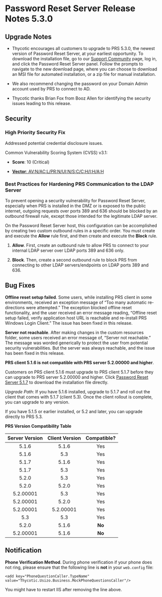 [title]: # (5.3.0 Release Notes)
[tags]: # (release notes)
[priority]: # (1096)

# Password Reset Server Release Notes 5.3.0

## Upgrade Notes

* Thycotic encourages all customers to upgrade to PRS 5.3.0, the newest version of Password Reset Server, at your earliest opportunity. To download the installation file, go to our [Support Community](https://thycotic.force.com/support/s/) page, log in, and click the Password Reset Server panel. Follow the prompts to navigate to the new download page, where you can choose to download an MSI file for automated installation, or a zip file for manual installation.

* We also recommend changing the password on your Domain Admin account used by PRS to connect to AD.

* Thycotic thanks Brian Fox from Booz Allen for identifying the security issues leading to this release.

## Security

### High Priority Security Fix

Addressed potential credential disclosure issues.

Common Vulnerability Scoring System (CVSS) v3.1:

* **Score**: 10 (Critical)

* [**Vector**: AV:N/AC:L/PR:N/UI:N/S:C/C:H/I:H/A:H](https://nvd.nist.gov/vuln-metrics/cvss/v3-calculator?vector=AV:N/AC:L/PR:N/UI:N/S:C/C:H/I:H/A:H.&version=3.1)

### Best Practices for Hardening PRS Communication to the LDAP Server

To prevent opening a security vulnerability for Password Reset Server, especially when PRS is installed in the DMZ or is exposed to the public internet, outgoing requests over ports 389 and 636 should be blocked by an outbound firewall rule, except those intended for the legitimate LDAP server.  

On the Password Reset Server host, this configuration can be accomplished by creating two custom outbound rules in a specific order. You must create and execute the **Allow** rule first, and then create and execute the **Block** rule.

1. **Allow**. First, create an outbound rule to allow PRS to connect to your internal LDAP server over LDAP ports 389 and 636 only.

1. **Block**. Then, create a second outbound rule to block PRS from connecting to other LDAP servers/endpoints on LDAP ports 389 and 636.

## Bug Fixes

**Offline reset setup failed**. Some users, while installing PRS client in some environments, received an exception message of “Too many automatic re-directions were attempted.” The exception blocked offline reset functionality, and the user received an error message reading, “Offline reset setup failed, verify application host URL is reachable and re-install PRS Windows Login Client.” The issue has been fixed in this release.

**Server not reachable**. After making changes in the custom resources folder, some users received an error message of, “Server not reachable.” The message was worded generically to protect the user from potential security vulnerabilities. But the server was always reachable, and the issue has been fixed in this release.

**PRS client 5.1.6 is not compatible with PRS server 5.2.00000 and higher**.

Customers on PRS client 5.1.6 must upgrade to PRS client 5.1.7 before they can upgrade to PRS server 5.2.00000 and higher. Click [Password Reset Server 5.1.7](https://updates.thycotic.net/passwordresetserver/Version_5_1_000007.zip) to download the installation file directly.

*Upgrade Path*: If you have 5.1.6 installed, upgrade to 5.1.7 and roll out the client that comes with 5.1.7 (client 5.3). Once the client rollout is complete, you can upgrade to any version.

If you have 5.1.5 or earlier installed, or 5.2 and later, you can upgrade directly to PRS 5.3.

**PRS Version Compatibility Table**

| Server Version | Client Version | Compatible? |
| :---: | :---: | :---: |
| 5.1.6 | 5.1.6 | Yes
| 5.1.6 | 5.3   | Yes
| 5.1.7 | 5.1.6 | Yes
| 5.1.7 | 5.3   | Yes
| 5.2.0 | 5.3   | Yes
| 5.2.0 | 5.2.0 | Yes
| 5.2.00001 | 5.3       | Yes
| 5.2.00001 | 5.2.0     | Yes
| 5.2.00001 | 5.2.00001 | Yes
| 5.3 | 5.3 | Yes
| 5.2.0 | 5.1.6 | **No**
| 5.2.00001 | 5.1.6      | **No**

## Notification

**Phone Verification Method**. During phone verification if your phone does not ring, please ensure that the following line is **not** in your `web.config` file:

`<add key="PhoneQuestionCaller.TypeName" value="Thycotic.Usizo.Business.MockPhoneQuestionsCaller"/>`

You might have to restart IIS after removing the line above.
